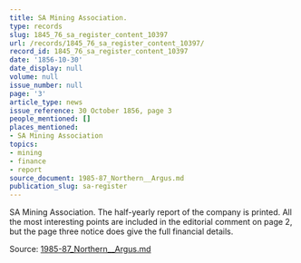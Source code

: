 ```yaml
---
title: SA Mining Association.
type: records
slug: 1845_76_sa_register_content_10397
url: /records/1845_76_sa_register_content_10397/
record_id: 1845_76_sa_register_content_10397
date: '1856-10-30'
date_display: null
volume: null
issue_number: null
page: '3'
article_type: news
issue_reference: 30 October 1856, page 3
people_mentioned: []
places_mentioned:
- SA Mining Association
topics:
- mining
- finance
- report
source_document: 1985-87_Northern__Argus.md
publication_slug: sa-register
---
```


SA Mining Association.  The half-yearly report of the company is printed.  All the most interesting points are included in the editorial comment on page 2, but the page three notice does give the full financial details.

Source: [1985-87_Northern__Argus.md](/downloads/markdown/1985-87_Northern__Argus.md)
